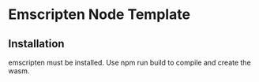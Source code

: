 # Emscripten Node Template

## Installation
emscripten must be installed. Use npm run build to compile and create the wasm.
